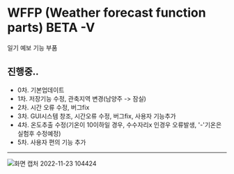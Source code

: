 # WFFP (Weather forecast function parts) BETA -V

일기 예보 기능 부품

진행중..
-------------------
 - 0차. 기본업데이트
 - 1차. 저장기능 수정, 관축지역 변경(남양주 -> 잠실)
 - 2차. 시간 오류 수정, 버그fix
 - 3차. GUI시스템 창조, 시간오류 수정, 버그fix, 사용자 기능추가
 - 4차. 온도추출 수정(기온이 10이하일 경우, 수수자리x 인경우 오류발생, '-'기온은 실험후 수정예정)
 - 5차. 사용자 편의 기능 추가
 
 ------------------

![화면 캡처 2022-11-23 104424](https://user-images.githubusercontent.com/79848348/203454490-07ca6409-23c1-4c8d-9627-3bbd31ddfc3d.png)
